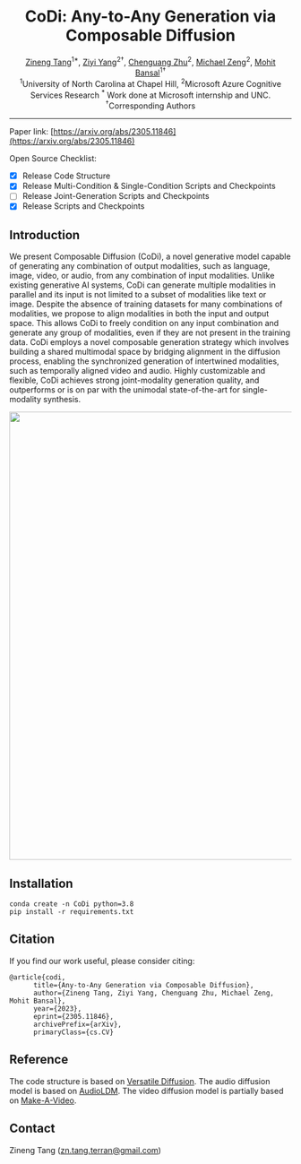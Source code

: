 <h1 align="center">CoDi: Any-to-Any Generation via Composable Diffusion</h1>
<div align="center">
  <span class="author-block">
    <a href="https://zinengtang.github.io/">Zineng Tang</a><sup>1*</sup>,</span>
  <span class="author-block">
    <a href="https://ziyi-yang.github.io/">Ziyi Yang</a><sup>2†</sup>,</span>
  <span class="author-block">
    <a href="https://www.microsoft.com/en-us/research/people/chezhu/">Chenguang Zhu</a><sup>2</sup>,
  </span>
  <span class="author-block">
    <a href="https://www.microsoft.com/en-us/research/people/nzeng/">Michael Zeng</a><sup>2</sup>,
  </span>
  <span class="author-block">
    <a href="https://www.cs.unc.edu/~mbansal/">Mohit Bansal</a><sup>1†</sup>
  </span>
</div>
<div align="center">
  <span class="author-block"><sup>1</sup>University of North Carolina at Chapel Hill,</span>
  <span class="author-block"><sup>2</sup>Microsoft Azure Cognitive Services Research</span>
  <span class="author-block"><sup>*</sup> Work done at Microsoft internship and UNC. <sup>†</sup>Corresponding Authors</span>
</div>
          
---
Paper link:
[https://arxiv.org/abs/2305.11846](https://arxiv.org/abs/2305.11846)

Open Source Checklist:

- [x] Release Code Structure
- [x] Release Multi-Condition \& Single-Condition Scripts and Checkpoints
- [ ] Release Joint-Generation Scripts and Checkpoints
- [x] Release Scripts and Checkpoints

## Introduction 

We present Composable Diffusion (CoDi), a novel generative model capable of generating any combination of output modalities, such as language, image, video, or audio, from any combination of input modalities. Unlike existing generative AI systems, CoDi can generate multiple modalities in parallel and its input is not limited to a subset of modalities like text or image. Despite the absence of training datasets for many combinations of modalities, we propose to align modalities in both the input and output space. This allows CoDi to freely condition on any input combination and generate any group of modalities, even if they are not present in the training data. CoDi employs a novel composable generation strategy which involves building a shared multimodal space by bridging alignment in the diffusion process, enabling the synchronized generation of intertwined modalities, such as temporally aligned video and audio. Highly customizable and flexible, CoDi achieves strong joint-modality generation quality, and outperforms or is on par with the unimodal state-of-the-art for single-modality synthesis.  

<p align="center">
  <img align="middle" width="800" src="assets/teaser.gif"/>
</p>

## Installation
```
conda create -n CoDi python=3.8
pip install -r requirements.txt
```

## Citation

If you find our work useful, please consider citing:
```
@article{codi,
      title={Any-to-Any Generation via Composable Diffusion}, 
      author={Zineng Tang, Ziyi Yang, Chenguang Zhu, Michael Zeng, Mohit Bansal},
      year={2023},
      eprint={2305.11846},
      archivePrefix={arXiv},
      primaryClass={cs.CV}
```

## Reference

The code structure is based on [Versatile Diffusion](https://github.com/SHI-Labs/Versatile-Diffusion). The audio diffusion model is based on [AudioLDM](https://github.com/haoheliu/AudioLDM). The video diffusion model is partially based on [Make-A-Video](https://github.com/lucidrains/make-a-video-pytorch).

## Contact

Zineng Tang (zn.tang.terran@gmail.com)
